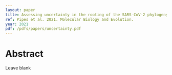 ```yaml
---
layout: paper
title: Assessing uncertainty in the rooting of the SARS-CoV-2 phylogeny
ref: Pipes et al. 2021. Molecular Biology and Evolution.
year: 2021
pdf: /pdfs/papers/uncertainty.pdf
---
```


# Abstract

Leave blank
